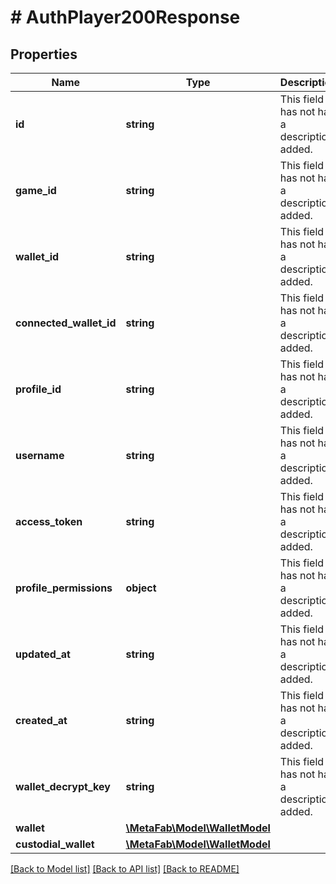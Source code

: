 # # AuthPlayer200Response

## Properties

Name | Type | Description | Notes
------------ | ------------- | ------------- | -------------
**id** | **string** | This field has not had a description added. | [optional]
**game_id** | **string** | This field has not had a description added. | [optional]
**wallet_id** | **string** | This field has not had a description added. | [optional]
**connected_wallet_id** | **string** | This field has not had a description added. | [optional]
**profile_id** | **string** | This field has not had a description added. | [optional]
**username** | **string** | This field has not had a description added. | [optional]
**access_token** | **string** | This field has not had a description added. | [optional]
**profile_permissions** | **object** | This field has not had a description added. | [optional]
**updated_at** | **string** | This field has not had a description added. | [optional]
**created_at** | **string** | This field has not had a description added. | [optional]
**wallet_decrypt_key** | **string** | This field has not had a description added. | [optional]
**wallet** | [**\MetaFab\Model\WalletModel**](WalletModel.md) |  | [optional]
**custodial_wallet** | [**\MetaFab\Model\WalletModel**](WalletModel.md) |  | [optional]

[[Back to Model list]](../../README.md#models) [[Back to API list]](../../README.md#endpoints) [[Back to README]](../../README.md)
